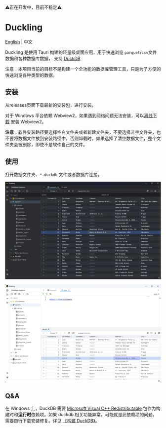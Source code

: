 ⚠️正在开发中，目前不稳定⚠️

# Duckling

[English](./README.md) | 中文

Duckling 是使用 Tauri 构建的轻量级桌面应用，用于快速浏览 `parquet`/`csv`文件数据和各种数据库数据，
支持 [DuckDB](https://github.com/duckdb/duckdb)

注意：本项目当前的目标不是构建一个全功能的数据库管理工具，只是为了方便的快速浏览各种类型的数据。

## 安装

从releases页面下载最新的安装包，进行安装。

对于 Windows 平台依赖 Webview2，如果遇到网络问题无法安装，可以[离线下载](https://developer.microsoft.com/en-us/microsoft-edge/webview2/#download-section) 安装 Webview2。

**注意**：软件安装路径要选择空白文件夹或者新建文件夹，不要选择非空文件夹，也不要将数据文件放到安装路径中，否则卸载时，如果选择了清空数据文件，整个文件夹会被删除，即使不是软件自己的文件。

## 使用

打开数据文件夹、`*.duckdb` 文件或者数据库连接。

![screenshot-dark](./assets/screenshot-dark.png)

![screenshot](./assets/screenshot.png)

## Q&A

在 Windows 上，DuckDB 需要 [Microsoft Visual C++ Redistributable](https://learn.microsoft.com/en-us/cpp/windows/latest-supported-vc-redist?view=msvc-170) 包作为构建时和**运行时**依赖项。如果 duckdb 相关功能异常，可能就是此依赖项的问题，需要自行下载安装修复。详见 [《构建 DuckDB》](https://duckdb.org/docs/stable/dev/building/windows)。
